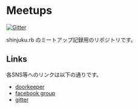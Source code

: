 Meetups
=======

[![Gitter](https://badges.gitter.im/Join%20Chat.svg)](https://gitter.im/Shinjuku-rb/meetups?utm_source=badge&utm_medium=badge&utm_campaign=pr-badge)

shinjuku.rb のミートアップ記録用のリポジトリです。

## Links

各SNS等へのリンクは以下の通りです。

* [doorkeeper](https://shinjukurb.doorkeeper.jp/)
* [facebook group](https://www.facebook.com/groups/shinjuku.rb)
* [gitter](https://gitter.im/Shinjuku-rb/meetups)

